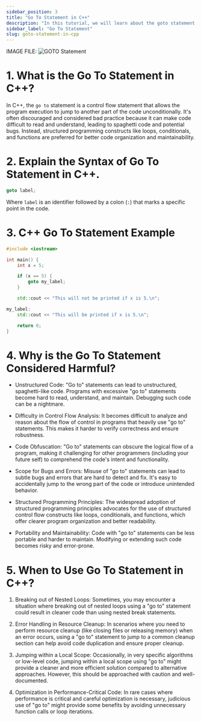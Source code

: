 ```yaml
---
sidebar_position: 3
title: "Go To Statement in C++"
description: "In this tutorial, we will learn about the goto statement in C++ programming with the help of examples. The goto statement is used to transfer control to the other part of the program."
sidebar_label: "Go To Statement"
slug: goto-statement-in-cpp
---
```


IMAGE FILE:
![GOTO Statement](../../static/img/day-06/goto-statement.png)


# 1. What is the Go To Statement in C++?

In C++, the `go to` statement is a control flow statement that allows the program execution to jump to another part of the code unconditionally. It's often discouraged and considered bad practice because it can make code difficult to read and understand, leading to spaghetti code and potential bugs. Instead, structured programming constructs like loops, conditionals, and functions are preferred for better code organization and maintainability.

# 2. Explain the Syntax of Go To Statement in C++.

```cpp
goto label;
```

Where `label` is an identifier followed by a colon (`:`) that marks a specific point in the code. 

# 3. C++ Go To Statement Example

```cpp
#include <iostream>

int main() {
    int x = 5;

    if (x == 5) {
        goto my_label;
    }

    std::cout << "This will not be printed if x is 5.\n";

my_label:
    std::cout << "This will be printed if x is 5.\n";

    return 0;
}
```


# 4. Why is the Go To Statement Considered Harmful?


- Unstructured Code: "Go to" statements can lead to unstructured, spaghetti-like code. Programs with excessive "go to" statements become hard to read, understand, and maintain. Debugging such code can be a nightmare.

- Difficulty in Control Flow Analysis: It becomes difficult to analyze and reason about the flow of control in programs that heavily use "go to" statements. This makes it harder to verify correctness and ensure robustness.

- Code Obfuscation: "Go to" statements can obscure the logical flow of a program, making it challenging for other programmers (including your future self) to comprehend the code's intent and functionality.

- Scope for Bugs and Errors: Misuse of "go to" statements can lead to subtle bugs and errors that are hard to detect and fix. It's easy to accidentally jump to the wrong part of the code or introduce unintended behavior.

- Structured Programming Principles: The widespread adoption of structured programming principles advocates for the use of structured control flow constructs like loops, conditionals, and functions, which offer clearer program organization and better readability.

 - Portability and Maintainability: Code with "go to" statements can be less portable and harder to maintain. Modifying or extending such code becomes risky and error-prone.

# 5. When to Use Go To Statement in C++?

1. Breaking out of Nested Loops: Sometimes, you may encounter a situation where breaking out of nested loops using a "go to" statement could result in cleaner code than using nested break statements.

2. Error Handling in Resource Cleanup: In scenarios where you need to perform resource cleanup (like closing files or releasing memory) when an error occurs, using a "go to" statement to jump to a common cleanup section can help avoid code duplication and ensure proper cleanup.

3. Jumping within a Local Scope: Occasionally, in very specific algorithms or low-level code, jumping within a local scope using "go to" might provide a cleaner and more efficient solution compared to alternative approaches. However, this should be approached with caution and well-documented.

4. Optimization in Performance-Critical Code: In rare cases where performance is critical and careful optimization is necessary, judicious use of "go to" might provide some benefits by avoiding unnecessary function calls or loop iterations.
